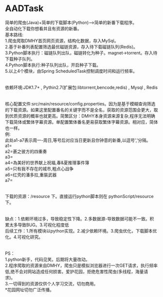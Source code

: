 # AADTask<br />
简单的爬虫(Java)+简单的下载脚本(Python)--&gt;简单的新番下载程序。<br />
全自动化下载你想看并且有资源的新番。<br />
基本路线:<br />
1.爬虫爬取DMHY首页网页资源，结构化数据，存入MySql。<br />
2.基于补番列表配置筛选最优磁链资源，存入待下载磁链队列(Redis)。<br />
3.Python脚本执行：磁链队列出队，磁链转化为种子。magnet-&gt;torrent。存入待下载种子队列。<br />
4.Python脚本执行:种子队列出队，开启种子下载。<br />
5.以上4个模块，由Spring ScheduledTask控制调度时间和运行频率。&nbsp;<br />
<br />
<br />
依赖环境:JDK1.7+ , Pythin2.7(扩展包:libtorrent,bencode,redis) , Mysql , Redis<br />
<br />
<br />
核心配置文件:src/main/resource/config.properties。因为是基于模糊查询筛选的下载资源。如果这里配置番名的关键字而不是全名，获取的资源范围会更大，取到优质资源的概率也就更高。简繁区分：DMHY本身资源来源复杂,程序无法明确下载简体或繁体字幕资源。单配置繁体番名更易获取繁体字幕资源。相对应，简体也一样。<br />
例:<br />
此处a1-a7表示周一-周日,等号后对应当日更新且你钟意的新番,以逗号','分隔。<br />
a1=<br />
a2=蒼之彼方的四重奏<br />
a3=<br />
a4=為美好的世界献上祝福,春&amp;夏推理事件簿<br />
a5=只有我不存在的城市,粗点心战争<br />
a6=红壳的潘多拉,重裝武器<br />
a7=<br />
<br />
<br />
下载的资源：/resource 下。直接运行python脚本则在 pythonScript/resource 下。<br />
<br />
<br />
缺点：1.依赖环境过多，导致稳定性下降。2.多数据源-导致数据可能不一致。积累太多导致BUG。3.可视化程度低<br />
后续工作：1.所有模块以python实现。2.减少依赖环境。3.爬虫优化，下载脚本优化。4.可视化研究。<br />
<br />
<br />
PS：<br />
1.python新手，代码见笑。后期将大量改动。<br />
2.程序爬取的资源来自DMHY，爬虫只是模拟浏览器进行一次GET请求，执行频率低,绝不会对网站造成任何损害。爱护花园，拒绝危害性爬虫(多线程，海量请求)。<br />
3.一切得到的资源仅供个人学习交流，切勿商用。<br />
*花园网址切勿广泛传播。<br />
<br />
<br />
<br />
